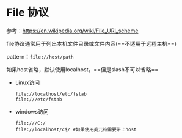 # File 协议

参考：https://en.wikipedia.org/wiki/File_URI_scheme

file协议通常用于列出本机文件目录或文件内容(==不适用于远程主机==)

pattern：`file://host/path`

如果host省略，默认使用localhost，==但是slash不可以省略==

- Linux访问

  ```
  file://localhost/etc/fstab
  file:///etc/fstab
  ```

- windows访问

  ```
  file:///C:/
  file://localhost/c$/ #如果使用美元符需要带上host
  ```

  

